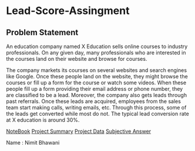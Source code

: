 # Lead-Score-Assingment

## Problem Statement
An education company named X Education sells online courses to industry professionals. On any given day, many professionals who are interested in the courses land on their website and browse for courses. 

The company markets its courses on several websites and search engines like Google. Once these people land on the website, they might browse the courses or fill up a form for the course or watch some videos. When these people fill up a form providing their email address or phone number, they are classified to be a lead. Moreover, the company also gets leads through past referrals. Once these leads are acquired, employees from the sales team start making calls, writing emails, etc. Through this process, some of the leads get converted while most do not. The typical lead conversion rate at X education is around 30%.

[NoteBook](https://github.com/Morvix/Lead-Score-Assingment/blob/main/assignment.ipynb)
[Project Summary](https://github.com/Morvix/Lead-Score-Assingment/blob/main/Summary%20Report.pdf)
[Project Data](https://github.com/Morvix/Lead-Score-Assingment/blob/main/Leading%20Score%20Data.pdf)
[Subjective Answer](https://github.com/Morvix/Lead-Score-Assingment/blob/main/Subjective%20Question%20Answer.pdf)

Name : Nimit Bhawani
